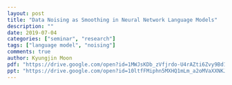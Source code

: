 ```yaml
---
layout: post
title: "Data Noising as Smoothing in Neural Network Language Models"
description: ""
date: 2019-07-04
categories: ["seminar", "research"]
tags: ["language model", "noising"]
comments: true
author: Kyungjin Moon
pdf: "https://drive.google.com/open?id=1MWJsKDb_zVfjrdo-U4rAZti6Zvy9Bd1S"
ppt: "https://drive.google.com/open?id=10ltfFMiphn5MXHQ1mLm_a2oMVaXXNKJ2"
---
```

